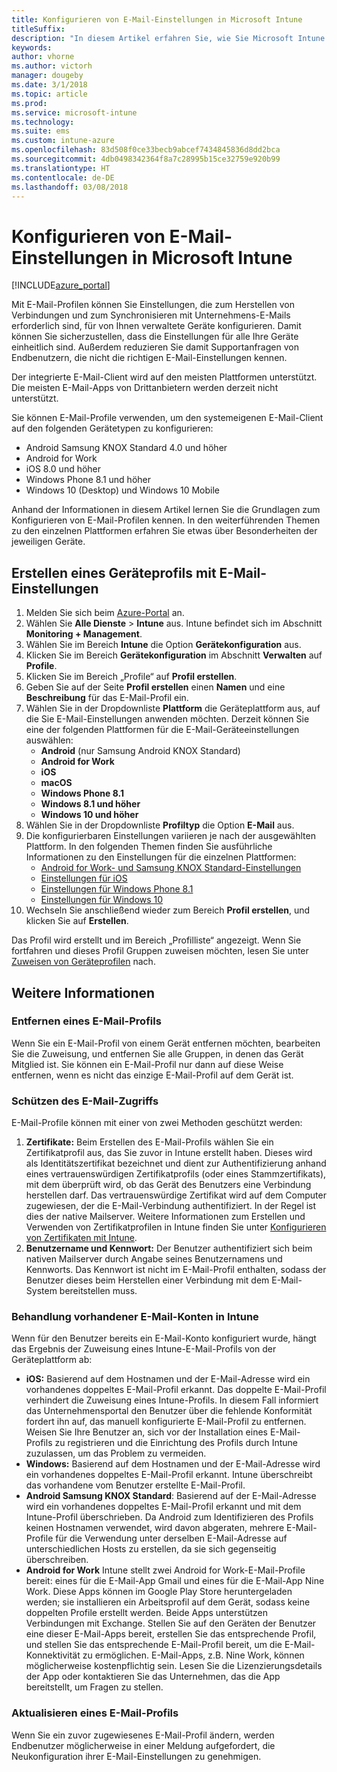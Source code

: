 ```yaml
---
title: Konfigurieren von E-Mail-Einstellungen in Microsoft Intune
titleSuffix: 
description: "In diesem Artikel erfahren Sie, wie Sie Microsoft Intune konfigurieren, um Verbindungen mit Unternehmens-E-Mail-Diensten auf Geräten, die Sie verwalten, herzustellen."
keywords: 
author: vhorne
ms.author: victorh
manager: dougeby
ms.date: 3/1/2018
ms.topic: article
ms.prod: 
ms.service: microsoft-intune
ms.technology: 
ms.suite: ems
ms.custom: intune-azure
ms.openlocfilehash: 83d508f0ce33becb9abcef7434845836d8dd2bca
ms.sourcegitcommit: 4db0498342364f8a7c28995b15ce32759e920b99
ms.translationtype: HT
ms.contentlocale: de-DE
ms.lasthandoff: 03/08/2018
---
```

# <a name="how-to-configure-email-settings-in-microsoft-intune"></a>Konfigurieren von E-Mail-Einstellungen in Microsoft Intune

[!INCLUDE[azure_portal](./includes/azure_portal.md)]

Mit E-Mail-Profilen können Sie Einstellungen, die zum Herstellen von Verbindungen und zum Synchronisieren mit Unternehmens-E-Mails erforderlich sind, für von Ihnen verwaltete Geräte konfigurieren. Damit können Sie sicherzustellen, dass die Einstellungen für alle Ihre Geräte einheitlich sind. Außerdem reduzieren Sie damit Supportanfragen von Endbenutzern, die nicht die richtigen E-Mail-Einstellungen kennen.

Der integrierte E-Mail-Client wird auf den meisten Plattformen unterstützt. Die meisten E-Mail-Apps von Drittanbietern werden derzeit nicht unterstützt.

Sie können E-Mail-Profile verwenden, um den systemeigenen E-Mail-Client auf den folgenden Gerätetypen zu konfigurieren:

- Android Samsung KNOX Standard 4.0 und höher
- Android for Work
- iOS 8.0 und höher
- Windows Phone 8.1 und höher
- Windows 10 (Desktop) und Windows 10 Mobile

Anhand der Informationen in diesem Artikel lernen Sie die Grundlagen zum Konfigurieren von E-Mail-Profilen kennen. In den weiterführenden Themen zu den einzelnen Plattformen erfahren Sie etwas über Besonderheiten der jeweiligen Geräte.

## <a name="create-a-device-profile-containing-email-settings"></a>Erstellen eines Geräteprofils mit E-Mail-Einstellungen

1. Melden Sie sich beim [Azure-Portal](https://portal.azure.com) an.
2. Wählen Sie **Alle Dienste** > **Intune** aus. Intune befindet sich im Abschnitt **Monitoring + Management**.
3. Wählen Sie im Bereich **Intune** die Option **Gerätekonfiguration** aus.
2. Klicken Sie im Bereich **Gerätekonfiguration** im Abschnitt **Verwalten** auf **Profile**.
3. Klicken Sie im Bereich „Profile“ auf **Profil erstellen**.
4. Geben Sie auf der Seite **Profil erstellen** einen **Namen** und eine **Beschreibung** für das E-Mail-Profil ein.
5. Wählen Sie in der Dropdownliste **Plattform** die Geräteplattform aus, auf die Sie E-Mail-Einstellungen anwenden möchten. Derzeit können Sie eine der folgenden Plattformen für die E-Mail-Geräteeinstellungen auswählen:
    - **Android** (nur Samsung Android KNOX Standard)
    - **Android for Work**
    - **iOS**
    - **macOS**
    - **Windows Phone 8.1**
    - **Windows 8.1 und höher**
    - **Windows 10 und höher**
6. Wählen Sie in der Dropdownliste **Profiltyp** die Option **E-Mail** aus.
7. Die konfigurierbaren Einstellungen variieren je nach der ausgewählten Plattform. In den folgenden Themen finden Sie ausführliche Informationen zu den Einstellungen für die einzelnen Plattformen:
    - [Android for Work- und Samsung KNOX Standard-Einstellungen](email-settings-android.md)
    - [Einstellungen für iOS](email-settings-ios.md)
    - [Einstellungen für Windows Phone 8.1](email-settings-windows-phone-8-1.md)
    - [Einstellungen für Windows 10](email-settings-windows-10.md)
8. Wechseln Sie anschließend wieder zum Bereich **Profil erstellen**, und klicken Sie auf **Erstellen**.

Das Profil wird erstellt und im Bereich „Profilliste“ angezeigt.
Wenn Sie fortfahren und dieses Profil Gruppen zuweisen möchten, lesen Sie unter [Zuweisen von Geräteprofilen](device-profile-assign.md) nach.

## <a name="further-information"></a>Weitere Informationen

### <a name="remove-an-email-profile"></a>Entfernen eines E-Mail-Profils

Wenn Sie ein E-Mail-Profil von einem Gerät entfernen möchten, bearbeiten Sie die Zuweisung, und entfernen Sie alle Gruppen, in denen das Gerät Mitglied ist. Sie können ein E-Mail-Profil nur dann auf diese Weise entfernen, wenn es nicht das einzige E-Mail-Profil auf dem Gerät ist.

### <a name="securing-email-access"></a>Schützen des E-Mail-Zugriffs

E-Mail-Profile können mit einer von zwei Methoden geschützt werden:

1. **Zertifikate:** Beim Erstellen des E-Mail-Profils wählen Sie ein Zertifikatprofil aus, das Sie zuvor in Intune erstellt haben. Dieses wird als Identitätszertifikat bezeichnet und dient zur Authentifizierung anhand eines vertrauenswürdigen Zertifikatprofils (oder eines Stammzertifikats), mit dem überprüft wird, ob das Gerät des Benutzers eine Verbindung herstellen darf. Das vertrauenswürdige Zertifikat wird auf dem Computer zugewiesen, der die E-Mail-Verbindung authentifiziert. In der Regel ist dies der native Mailserver.
Weitere Informationen zum Erstellen und Verwenden von Zertifikatprofilen in Intune finden Sie unter [Konfigurieren von Zertifikaten mit Intune](certificates-configure.md).
2. **Benutzername und Kennwort:** Der Benutzer authentifiziert sich beim nativen Mailserver durch Angabe seines Benutzernamens und Kennworts.
Das Kennwort ist nicht im E-Mail-Profil enthalten, sodass der Benutzer dieses beim Herstellen einer Verbindung mit dem E-Mail-System bereitstellen muss.


### <a name="how-intune-handles-existing-email-accounts"></a>Behandlung vorhandener E-Mail-Konten in Intune

Wenn für den Benutzer bereits ein E-Mail-Konto konfiguriert wurde, hängt das Ergebnis der Zuweisung eines Intune-E-Mail-Profils von der Geräteplattform ab:

- **iOS:** Basierend auf dem Hostnamen und der E-Mail-Adresse wird ein vorhandenes doppeltes E-Mail-Profil erkannt. Das doppelte E-Mail-Profil verhindert die Zuweisung eines Intune-Profils. In diesem Fall informiert das Unternehmensportal den Benutzer über die fehlende Konformität fordert ihn auf, das manuell konfigurierte E-Mail-Profil zu entfernen. Weisen Sie Ihre Benutzer an, sich vor der Installation eines E-Mail-Profils zu registrieren und die Einrichtung des Profils durch Intune zuzulassen, um das Problem zu vermeiden.
- **Windows:** Basierend auf dem Hostnamen und der E-Mail-Adresse wird ein vorhandenes doppeltes E-Mail-Profil erkannt. Intune überschreibt das vorhandene vom Benutzer erstellte E-Mail-Profil.
- **Android Samsung KNOX Standard**: Basierend auf der E-Mail-Adresse wird ein vorhandenes doppeltes E-Mail-Profil erkannt und mit dem Intune-Profil überschrieben.
Da Android zum Identifizieren des Profils keinen Hostnamen verwendet, wird davon abgeraten, mehrere E-Mail-Profile für die Verwendung unter derselben E-Mail-Adresse auf unterschiedlichen Hosts zu erstellen, da sie sich gegenseitig überschreiben.
- **Android for Work** Intune stellt zwei Android for Work-E-Mail-Profile bereit: eines für die E-Mail-App Gmail und eines für die E-Mail-App Nine Work. Diese Apps können im Google Play Store heruntergeladen werden; sie installieren ein Arbeitsprofil auf dem Gerät, sodass keine doppelten Profile erstellt werden. Beide Apps unterstützen Verbindungen mit Exchange. Stellen Sie auf den Geräten der Benutzer eine dieser E-Mail-Apps bereit, erstellen Sie das entsprechende Profil, und stellen Sie das entsprechende E-Mail-Profil bereit, um die E-Mail-Konnektivität zu ermöglichen. E-Mail-Apps, z.B. Nine Work, können möglicherweise kostenpflichtig sein. Lesen Sie die Lizenzierungsdetails der App oder kontaktieren Sie das Unternehmen, das die App bereitstellt, um Fragen zu stellen.

### <a name="update-an-email-profile"></a>Aktualisieren eines E-Mail-Profils

Wenn Sie ein zuvor zugewiesenes E-Mail-Profil ändern, werden Endbenutzer möglicherweise in einer Meldung aufgefordert, die Neukonfiguration ihrer E-Mail-Einstellungen zu genehmigen.
